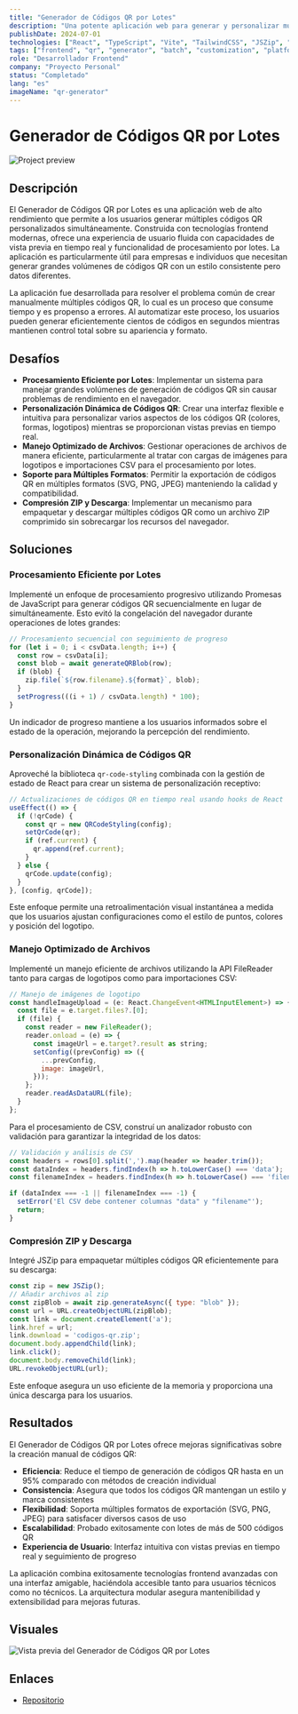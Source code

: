 ```yaml
---
title: "Generador de Códigos QR por Lotes"
description: "Una potente aplicación web para generar y personalizar múltiples códigos QR por lotes"
publishDate: 2024-07-01
technologies: ["React", "TypeScript", "Vite", "TailwindCSS", "JSZip", "QR Code Styling"]
tags: ["frontend", "qr", "generator", "batch", "customization", "platform"]
role: "Desarrollador Frontend"
company: "Proyecto Personal"
status: "Completado"
lang: "es"
imageName: "qr-generator"
---
```


# Generador de Códigos QR por Lotes

![Project preview](/assets/projects/qr-generator.png)

## Descripción
El Generador de Códigos QR por Lotes es una aplicación web de alto rendimiento que permite a los usuarios generar múltiples códigos QR personalizados simultáneamente. Construida con tecnologías frontend modernas, ofrece una experiencia de usuario fluida con capacidades de vista previa en tiempo real y funcionalidad de procesamiento por lotes. La aplicación es particularmente útil para empresas e individuos que necesitan generar grandes volúmenes de códigos QR con un estilo consistente pero datos diferentes.

La aplicación fue desarrollada para resolver el problema común de crear manualmente múltiples códigos QR, lo cual es un proceso que consume tiempo y es propenso a errores. Al automatizar este proceso, los usuarios pueden generar eficientemente cientos de códigos en segundos mientras mantienen control total sobre su apariencia y formato.

## Desafíos

- **Procesamiento Eficiente por Lotes**: Implementar un sistema para manejar grandes volúmenes de generación de códigos QR sin causar problemas de rendimiento en el navegador.
- **Personalización Dinámica de Códigos QR**: Crear una interfaz flexible e intuitiva para personalizar varios aspectos de los códigos QR (colores, formas, logotipos) mientras se proporcionan vistas previas en tiempo real.
- **Manejo Optimizado de Archivos**: Gestionar operaciones de archivos de manera eficiente, particularmente al tratar con cargas de imágenes para logotipos e importaciones CSV para el procesamiento por lotes.
- **Soporte para Múltiples Formatos**: Permitir la exportación de códigos QR en múltiples formatos (SVG, PNG, JPEG) manteniendo la calidad y compatibilidad.
- **Compresión ZIP y Descarga**: Implementar un mecanismo para empaquetar y descargar múltiples códigos QR como un archivo ZIP comprimido sin sobrecargar los recursos del navegador.

## Soluciones

### Procesamiento Eficiente por Lotes
Implementé un enfoque de procesamiento progresivo utilizando Promesas de JavaScript para generar códigos QR secuencialmente en lugar de simultáneamente. Esto evitó la congelación del navegador durante operaciones de lotes grandes:

```javascript
// Procesamiento secuencial con seguimiento de progreso
for (let i = 0; i < csvData.length; i++) {
  const row = csvData[i];
  const blob = await generateQRBlob(row);
  if (blob) {
    zip.file(`${row.filename}.${format}`, blob);
  }
  setProgress(((i + 1) / csvData.length) * 100);
}
```

Un indicador de progreso mantiene a los usuarios informados sobre el estado de la operación, mejorando la percepción del rendimiento.

### Personalización Dinámica de Códigos QR
Aproveché la biblioteca `qr-code-styling` combinada con la gestión de estado de React para crear un sistema de personalización receptivo:

```javascript
// Actualizaciones de códigos QR en tiempo real usando hooks de React
useEffect(() => {
  if (!qrCode) {
    const qr = new QRCodeStyling(config);
    setQrCode(qr);
    if (ref.current) {
      qr.append(ref.current);
    }
  } else {
    qrCode.update(config);
  }
}, [config, qrCode]);
```

Este enfoque permite una retroalimentación visual instantánea a medida que los usuarios ajustan configuraciones como el estilo de puntos, colores y posición del logotipo.

### Manejo Optimizado de Archivos
Implementé un manejo eficiente de archivos utilizando la API FileReader tanto para cargas de logotipos como para importaciones CSV:

```javascript
// Manejo de imágenes de logotipo
const handleImageUpload = (e: React.ChangeEvent<HTMLInputElement>) => {
  const file = e.target.files?.[0];
  if (file) {
    const reader = new FileReader();
    reader.onload = (e) => {
      const imageUrl = e.target?.result as string;
      setConfig((prevConfig) => ({
        ...prevConfig,
        image: imageUrl,
      }));
    };
    reader.readAsDataURL(file);
  }
};
```

Para el procesamiento de CSV, construí un analizador robusto con validación para garantizar la integridad de los datos:

```javascript
// Validación y análisis de CSV
const headers = rows[0].split(',').map(header => header.trim());
const dataIndex = headers.findIndex(h => h.toLowerCase() === 'data');
const filenameIndex = headers.findIndex(h => h.toLowerCase() === 'filename');

if (dataIndex === -1 || filenameIndex === -1) {
  setError('El CSV debe contener columnas "data" y "filename"');
  return;
}
```

### Compresión ZIP y Descarga
Integré JSZip para empaquetar múltiples códigos QR eficientemente para su descarga:

```javascript
const zip = new JSZip();
// Añadir archivos al zip
const zipBlob = await zip.generateAsync({ type: "blob" });
const url = URL.createObjectURL(zipBlob);
const link = document.createElement('a');
link.href = url;
link.download = 'codigos-qr.zip';
document.body.appendChild(link);
link.click();
document.body.removeChild(link);
URL.revokeObjectURL(url);
```

Este enfoque asegura un uso eficiente de la memoria y proporciona una única descarga para los usuarios.

## Resultados

El Generador de Códigos QR por Lotes ofrece mejoras significativas sobre la creación manual de códigos QR:

- **Eficiencia**: Reduce el tiempo de generación de códigos QR hasta en un 95% comparado con métodos de creación individual
- **Consistencia**: Asegura que todos los códigos QR mantengan un estilo y marca consistentes
- **Flexibilidad**: Soporta múltiples formatos de exportación (SVG, PNG, JPEG) para satisfacer diversos casos de uso
- **Escalabilidad**: Probado exitosamente con lotes de más de 500 códigos QR
- **Experiencia de Usuario**: Interfaz intuitiva con vistas previas en tiempo real y seguimiento de progreso

La aplicación combina exitosamente tecnologías frontend avanzadas con una interfaz amigable, haciéndola accesible tanto para usuarios técnicos como no técnicos. La arquitectura modular asegura mantenibilidad y extensibilidad para mejoras futuras.

## Visuales
![Vista previa del Generador de Códigos QR por Lotes](/assets/projects/qr-generator.png)

## Enlaces
- [Repositorio](https://github.com/Itzli2000/batch-qr-generator)